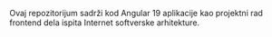 Ovaj repozitorijum sadrži kod Angular 19 aplikacije kao projektni rad frontend dela ispita Internet softverske arhitekture.
